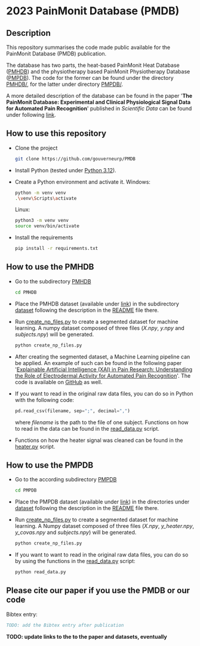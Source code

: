 # 2023 PainMonit Database (PMDB)

## Description
This repository summarises the code made public available for the PainMonit Database (PMDB) publication.

The database has two parts, the heat-based PainMonit Heat Database ([PMHDB][PMHDB_link]) and the physiotherapy based PainMonit Physiotherapy Database ([PMPDB][PMPDB_link]). The code for the former can be found under the directory [PMHDB/](PMHDB/), for the latter under directory [PMPDB/](PMPDB/).

A more detailed description of the database can be found in the paper '**The PainMonit Database: Experimental and Clinical Physiological Signal Data for Automated Pain Recognition**' published in *Scientific Data* can be found under following [link][paper_link].

## How to use this repository
- Clone the project
    ```bash 
    git clone https://github.com/gouverneurp/PMDB
    ```

- Install Python (tested under [Python 3.12](https://www.python.org/downloads/release/python-3120/)).

- Create a Python environment and activate it. 
    Windows:
    ```bash
    python -m venv venv
    .\venv\Scripts\activate
    ```
    Linux:
    ```bash
    python3 -m venv venv
    source venv/bin/activate
    ```

- Install the requirements
    ```bash 
    pip install -r requirements.txt
    ```

## How to use the PMHDB
- Go to the subdirectory [PMHDB](PMHDB/)
    ```bash 
    cd PMHDB
    ```

- Place the PMHDB dataset (available under [link][PMHDB_link]) in the subdirectory [dataset](PMHDB/dataset/) following the description in the [README](PMHDB/dataset/README.md) file there.

- Run [create_np_files.py](PMHDB/create_np_files.py) to create a segmented dataset for machine learning. A numpy dataset composed of three files (_X.npy_, _y.npy_ and _subjects.npy_) will be generated.
    ```bash
    python create_np_files.py
    ```

- After creating the segmented dataset, a Machine Learning pipeline can be applied. An example of such can be found in the following paper '[Explainable Artificial Intelligence (XAI) in Pain Research: Understanding the Role of Electrodermal Activity for Automated Pain Recognition](https://www.mdpi.com/1424-8220/23/4/1959)'. The code is available on [GitHub](https://github.com/gouverneurp/XAIinPainResearch) as well.

- If you want to read in the original raw data files, you can do so in Python with the following code:
    ```python 
    pd.read_csv(filename, sep=";", decimal=",")
    ```
    where _filename_ is the path to the file of one subject.
    Functions on how to read in the data can be found in the [read_data.py](PMHDB/read_data.py) script.

- Functions on how the heater signal was cleaned can be found in the [heater.py](PMHDB/heater.py) script.

## How to use the PMPDB
- Go to the according subdirectory [PMPDB](PMPDB/)
    ```bash 
    cd PMPDB
    ```
- Place the PMPDB dataset (available under [link][PMPDB_link]) in the directories under [dataset](PMPDB/dataset/) following the description in the [README](PMPDB/dataset/README.md) file there.

- Run [create_np_files.py](PMPDB/create_np_files.py) to create a segmented dataset for machine learning. A Numpy dataset composed of three files (_X.npy_, _y\_heater.npy_, _y\_covas.npy_ and _subjects.npy_) will be generated.
    ```bash
    python create_np_files.py
    ```

- If you want to want to read in the original raw data files, you can do so by using the functions in the [read_data.py](PMPDB/read_data.py) script:
    ```python 
    python read_data.py
    ```

## Please cite our paper if you use the PMDB or our code
Bibtex entry:
```bibtex
TODO: add the Bibtex entry after publication
```

__TODO: update links to the to the paper and datasets, eventually__

[PMHDB_link]: https://github.com/gouverneurp/PMDB
[PMPDB_link]: https://github.com/gouverneurp/PMDB
[paper_link]: https://github.com/gouverneurp/PMDB
